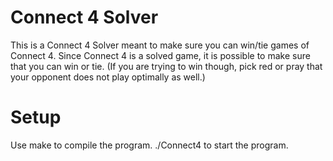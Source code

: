 # Connect 4 Solver

This is a Connect 4 Solver meant to make sure you can win/tie games of Connect 4. Since Connect 4 is a solved game, it is possible to make sure that you can win or tie. (If you are trying to win though, pick red or pray that your opponent does not play optimally as well.)

# Setup
Use make to compile the program. ./Connect4 to start the program.
